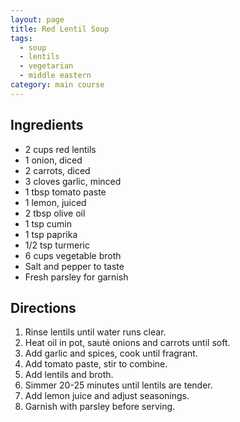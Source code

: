 ```yaml
---
layout: page
title: Red Lentil Soup
tags:
  - soup
  - lentils
  - vegetarian
  - middle eastern
category: main course
---
```


## Ingredients
* 2 cups red lentils
* 1 onion, diced
* 2 carrots, diced
* 3 cloves garlic, minced
* 1 tbsp tomato paste
* 1 lemon, juiced
* 2 tbsp olive oil
* 1 tsp cumin
* 1 tsp paprika
* 1/2 tsp turmeric
* 6 cups vegetable broth
* Salt and pepper to taste
* Fresh parsley for garnish

## Directions
1. Rinse lentils until water runs clear.
2. Heat oil in pot, sauté onions and carrots until soft.
3. Add garlic and spices, cook until fragrant.
4. Add tomato paste, stir to combine.
5. Add lentils and broth.
6. Simmer 20-25 minutes until lentils are tender.
7. Add lemon juice and adjust seasonings.
8. Garnish with parsley before serving.
